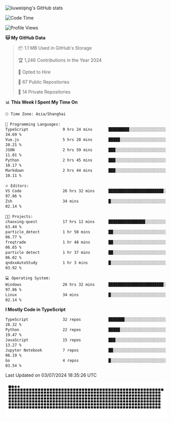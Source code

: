 ![liuweiqing's GitHub stats](https://github-readme-stats.vercel.app/api?username=14790897&show_icons=true&locale=cn&include_all_commits=true&count_private=true)

<!--START_SECTION:waka-->
![Code Time](http://img.shields.io/badge/Code%20Time-1%2C140%20hrs%202%20mins-blue)

![Profile Views](http://img.shields.io/badge/Profile%20Views-10-blue)

**🐱 My GitHub Data** 

> 📦 1.1 MB Used in GitHub's Storage 
 > 
> 🏆 1,246 Contributions in the Year 2024
 > 
> 💼 Opted to Hire
 > 
> 📜 67 Public Repositories 
 > 
> 🔑 14 Private Repositories 
 > 
📊 **This Week I Spent My Time On** 

```text
🕑︎ Time Zone: Asia/Shanghai

💬 Programming Languages: 
TypeScript               9 hrs 24 mins       █████████░░░░░░░░░░░░░░░░   34.69 % 
Vue.js                   5 hrs 28 mins       █████░░░░░░░░░░░░░░░░░░░░   20.21 % 
JSON                     2 hrs 59 mins       ███░░░░░░░░░░░░░░░░░░░░░░   11.01 % 
Python                   2 hrs 45 mins       ███░░░░░░░░░░░░░░░░░░░░░░   10.17 % 
Markdown                 2 hrs 44 mins       ███░░░░░░░░░░░░░░░░░░░░░░   10.11 % 

🔥 Editors: 
VS Code                  26 hrs 32 mins      ████████████████████████░   97.86 % 
Zsh                      34 mins             █░░░░░░░░░░░░░░░░░░░░░░░░   02.14 % 

🐱‍💻 Projects: 
chaoxing-quest           17 hrs 12 mins      ████████████████░░░░░░░░░   63.44 % 
particle_detect          1 hr 50 mins        ██░░░░░░░░░░░░░░░░░░░░░░░   06.77 % 
freqtrade                1 hr 48 mins        ██░░░░░░░░░░░░░░░░░░░░░░░   06.65 % 
particle detect          1 hr 37 mins        ██░░░░░░░░░░░░░░░░░░░░░░░   06.02 % 
qndxxAutoStudy           1 hr 3 mins         █░░░░░░░░░░░░░░░░░░░░░░░░   03.92 % 

💻 Operating System: 
Windows                  26 hrs 32 mins      ████████████████████████░   97.86 % 
Linux                    34 mins             █░░░░░░░░░░░░░░░░░░░░░░░░   02.14 % 
```

**I Mostly Code in TypeScript** 

```text
TypeScript               32 repos            ███████░░░░░░░░░░░░░░░░░░   28.32 % 
Python                   22 repos            █████░░░░░░░░░░░░░░░░░░░░   19.47 % 
JavaScript               15 repos            ███░░░░░░░░░░░░░░░░░░░░░░   13.27 % 
Jupyter Notebook         7 repos             ██░░░░░░░░░░░░░░░░░░░░░░░   06.19 % 
Go                       4 repos             █░░░░░░░░░░░░░░░░░░░░░░░░   03.54 % 
```




 Last Updated on 03/07/2024 18:35:26 UTC
<!--END_SECTION:waka-->

<picture>
  <source media="(prefers-color-scheme: dark)" srcset="https://raw.githubusercontent.com/14790897/14790897/output/github-contribution-grid-snake-dark.svg" />
  <source media="(prefers-color-scheme: light)" srcset="https://raw.githubusercontent.com/14790897/14790897/output/github-contribution-grid-snake.svg" />
  <img alt="github-snake" src="https://raw.githubusercontent.com/14790897/14790897/output/github-contribution-grid-snake.svg" />
</picture>
